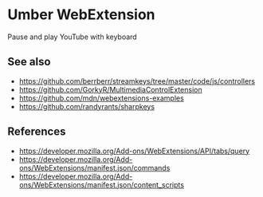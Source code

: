 Umber WebExtension
==================

Pause and play YouTube with keyboard

See also
--------

- https://github.com/berrberr/streamkeys/tree/master/code/js/controllers
- https://github.com/GorkyR/MultimediaControlExtension
- https://github.com/mdn/webextensions-examples
- https://github.com/randyrants/sharpkeys

References
----------

- https://developer.mozilla.org/Add-ons/WebExtensions/API/tabs/query
- https://developer.mozilla.org/Add-ons/WebExtensions/manifest.json/commands
- https://developer.mozilla.org/Add-ons/WebExtensions/manifest.json/content_scripts
